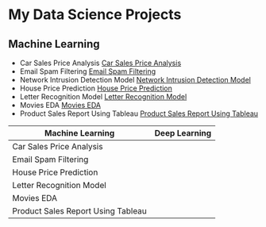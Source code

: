 # My Data Science Projects 

## Machine Learning 
- Car Sales Price Analysis [Car Sales Price Analysis](https://github.com/sklabala/DataScience/tree/master/CarSalesPriceAnalysis "Car Sales Price Analysis")
- Email Spam Filtering [Email Spam Filtering](https://github.com/sklabala/DataScience/tree/master/EmailSpamFiltering "Email Spam Filtering")
- Network Intrusion Detection Model [Network Intrusion Detection Model](https://github.com/sklabala/DataScience/tree/master/Network-IDS_ML "Network Intrusion Detection Model")
- House Price Prediction [House Price Prediction](https://github.com/sklabala/DataScience/tree/master/HousePricePrediction_ML "House Price Prediction")
- Letter Recognition Model [Letter Recognition Model](https://github.com/sklabala/DataScience/tree/master/LetterRecognitionModel "Letter Recognition Model")
- Movies EDA [Movies EDA](https://github.com/sklabala/DataScience/tree/master/Movies_EDA "Movies EDA")
- Product Sales Report Using Tableau [Product Sales Report Using Tableau](https://github.com/sklabala/DataScience/tree/master/ProductSalesReport_Tableau "Product Sales Report Using Tableau")

| Machine Learning | Deep Learning |
| ------------ | ------------ |
|Car Sales Price Analysis|  |
|Email Spam Filtering |   |
|House Price Prediction |   |
|Letter Recognition Model|  |
|Movies EDA |   |   
|Product Sales Report Using Tableau|   |
